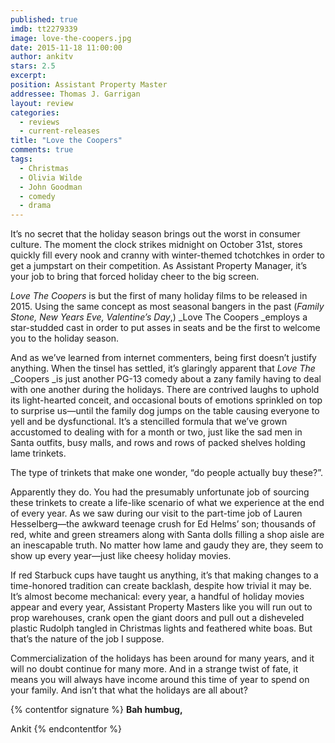 ```yaml
---
published: true
imdb: tt2279339
image: love-the-coopers.jpg
date: 2015-11-18 11:00:00
author: ankitv
stars: 2.5
excerpt: 
position: Assistant Property Master
addressee: Thomas J. Garrigan
layout: review
categories: 
  - reviews
  - current-releases
title: "Love the Coopers"
comments: true
tags: 
  - Christmas
  - Olivia Wilde
  - John Goodman
  - comedy
  - drama
---
```

It’s no secret that the holiday season brings out the worst in consumer culture. The moment the clock strikes midnight on October 31st, stores quickly fill every nook and cranny with winter-themed tchotchkes in order to get a jumpstart on their competition. As Assistant Property Manager, it’s your job to bring that forced holiday cheer to the big screen.

_Love The Coopers_ is but the first of many holiday films to be released in 2015. Using the same concept as most seasonal bangers in the past (_Family Stone, New Years Eve, Valentine’s Day_,) _Love The Coopers _employs a star-studded cast in order to put asses in seats and be the first to welcome you to the holiday season. 

And as we’ve learned from internet commenters, being first doesn’t justify anything. When the tinsel has settled, it’s glaringly apparent that _Love_ _The_ _Coopers _is just another PG-13 comedy about a zany family having to deal with one another during the holidays. There are contrived laughs to uphold its light-hearted conceit, and occasional bouts of emotions sprinkled on top to surprise us—until the family dog jumps on the table causing everyone to yell and be dysfunctional. It’s a stencilled formula that we’ve grown accustomed to dealing with for a month or two, just like the sad men in Santa outfits, busy malls, and rows and rows of packed shelves holding lame trinkets.

The type of trinkets that make one wonder, “do people actually buy these?”.

Apparently they do. You had the presumably unfortunate job of sourcing these trinkets to create a life-like scenario of what we experience at the end of every year. As we saw during our visit to the part-time job of Lauren Hesselberg—the awkward teenage crush for Ed Helms’ son; thousands of red, white and green streamers along with Santa dolls filling a shop aisle are an inescapable truth. No matter how lame and gaudy they are, they seem to show up every year—just like cheesy holiday movies. 

If red Starbuck cups have taught us anything, it’s that making changes to a time-honored tradition can create backlash, despite how trivial it may be. It’s almost become mechanical: every year, a handful of holiday movies appear and every year, Assistant Property Masters like you will run out to prop warehouses, crank open the giant doors and pull out a disheveled plastic Rudolph tangled in Christmas lights and feathered white boas. But that’s the nature of the job I suppose. 

Commercialization of the holidays has been around for many years, and it will no doubt continue for many more. And in a strange twist of fate, it means you will always have income around this time of year to spend on your family. And isn’t that what the holidays are all about?

{% contentfor signature %}
**Bah humbug,**

Ankit
{% endcontentfor %}